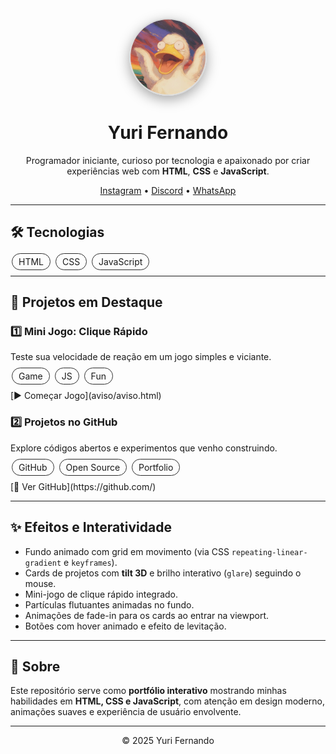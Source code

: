 <div align="center">
  <img src="perfil.png" width="120" height="120" style="border-radius:50%; border:2px solid #dadada; box-shadow: 0 6px 20px rgba(0,0,0,0.35);" alt="Foto de perfil" />

  <h1>Yuri Fernando</h1>
  <p>Programador iniciante, curioso por tecnologia e apaixonado por criar experiências web com <strong>HTML</strong>, <strong>CSS</strong> e <strong>JavaScript</strong>.</p>

  <!-- Redes sociais -->
  <p>
    <a href="https://instagram.com/" target="_blank">Instagram</a> •
    <a href="https://discord.com/" target="_blank">Discord</a> •
    <a href="https://wa.me/5599999999999" target="_blank">WhatsApp</a>
  </p>
</div>

---

## 🛠 Tecnologias
<div>
  <span style="background: rgba(255,255,255,.06); border:1px solid #2b2b2b; padding:4px 10px; border-radius:999px; margin:2px;">HTML</span>
  <span style="background: rgba(255,255,255,.06); border:1px solid #2b2b2b; padding:4px 10px; border-radius:999px; margin:2px;">CSS</span>
  <span style="background: rgba(255,255,255,.06); border:1px solid #2b2b2b; padding:4px 10px; border-radius:999px; margin:2px;">JavaScript</span>
</div>

---

## 🚀 Projetos em Destaque

### 1️⃣ Mini Jogo: Clique Rápido
<p>Teste sua velocidade de reação em um jogo simples e viciante.</p>
<p>
  <span style="background: rgba(255,255,255,.05); border:1px solid #2b2b2b; padding:4px 10px; border-radius:999px; margin:2px;">Game</span>
  <span style="background: rgba(255,255,255,.05); border:1px solid #2b2b2b; padding:4px 10px; border-radius:999px; margin:2px;">JS</span>
  <span style="background: rgba(255,255,255,.05); border:1px solid #2b2b2b; padding:4px 10px; border-radius:999px; margin:2px;">Fun</span>
</p>
[▶️ Começar Jogo](aviso/aviso.html)

### 2️⃣ Projetos no GitHub
<p>Explore códigos abertos e experimentos que venho construindo.</p>
<p>
  <span style="background: rgba(255,255,255,.05); border:1px solid #2b2b2b; padding:4px 10px; border-radius:999px; margin:2px;">GitHub</span>
  <span style="background: rgba(255,255,255,.05); border:1px solid #2b2b2b; padding:4px 10px; border-radius:999px; margin:2px;">Open Source</span>
  <span style="background: rgba(255,255,255,.05); border:1px solid #2b2b2b; padding:4px 10px; border-radius:999px; margin:2px;">Portfolio</span>
</p>
[🔗 Ver GitHub](https://github.com/)

---

## ✨ Efeitos e Interatividade
- Fundo animado com grid em movimento (via CSS `repeating-linear-gradient` e `keyframes`).
- Cards de projetos com **tilt 3D** e brilho interativo (`glare`) seguindo o mouse.
- Mini-jogo de clique rápido integrado.
- Partículas flutuantes animadas no fundo.
- Animações de fade-in para os cards ao entrar na viewport.
- Botões com hover animado e efeito de levitação.

---

## 📄 Sobre
Este repositório serve como **portfólio interativo** mostrando minhas habilidades em **HTML, CSS e JavaScript**, com atenção em design moderno, animações suaves e experiência de usuário envolvente.

---

<p align="center">© <span id="year">2025</span> Yuri Fernando</p>
